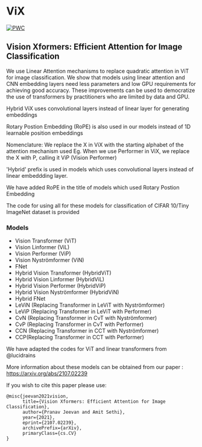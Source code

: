# ViX     
[![PWC](https://img.shields.io/endpoint.svg?url=https://paperswithcode.com/badge/vision-xformers-efficient-attention-for-image/image-classification-on-cifar-10)](https://paperswithcode.com/sota/image-classification-on-cifar-10?p=vision-xformers-efficient-attention-for-image)
## Vision Xformers: Efficient Attention for Image Classification

We use Linear Attention mechanisms to replace quadratic attention in ViT for image classification. We show that models using linear attention and CNN embedding layers need less parameters and low GPU requirements for achieving good accuracy. These improvements can be used to democratize the use of transformers by practitioners who are limited by data and GPU.

Hybrid ViX uses convolutional layers instead of linear layer for generating embeddings

Rotary Postion Embedding (RoPE) is also used in our models instead of 1D learnable position embeddings

Nomenclature:
We replace the X in ViX with the starting alphabet of the attention mechanism used
Eg. When we use Performer in ViX, we replace the X with P, calling it ViP (Vision Performer)

'Hybrid' prefix is used in models which uses convolutional layers instead of linear embeddding layer. 

We have added RoPE in the title of models which used Rotary Postion Embedding

The code for using all for these models for classification of CIFAR 10/Tiny ImageNet dataset is provided

### Models

- Vision Transformer (ViT)
- Vision Linformer (ViL)
- Vision Performer (ViP)
- Vision Nyströmformer (ViN)
- FNet
- Hybrid Vision Transformer (HybridViT)
- Hybrid Vision Linformer (HybridViL)
- Hybrid Vision Performer (HybridViP)
- Hybrid Vision Nyströmformer (HybridViN)
- Hybrid FNet
- LeViN (Replacing Transformer in LeViT with Nyströmformer)
- LeViP (Replacing Transformer in LeViT with Performer)
- CvN (Replacing Transformer in CvT with Nyströmformer)
- CvP (Replacing Transformer in CvT with Performer)
- CCN (Replacing Transformer in CCT with Nyströmformer)
- CCP(Replacing Transformer in CCT with Performer)

We have adapted the codes for ViT and linear transformers from @lucidrains 

More information about these models can be obtained from our paper : https://arxiv.org/abs/2107.02239

If you wish to cite this paper please use:
```
@misc{jeevan2021vision,
      title={Vision Xformers: Efficient Attention for Image Classification}, 
      author={Pranav Jeevan and Amit Sethi},
      year={2021},
      eprint={2107.02239},
      archivePrefix={arXiv},
      primaryClass={cs.CV}
}
```
